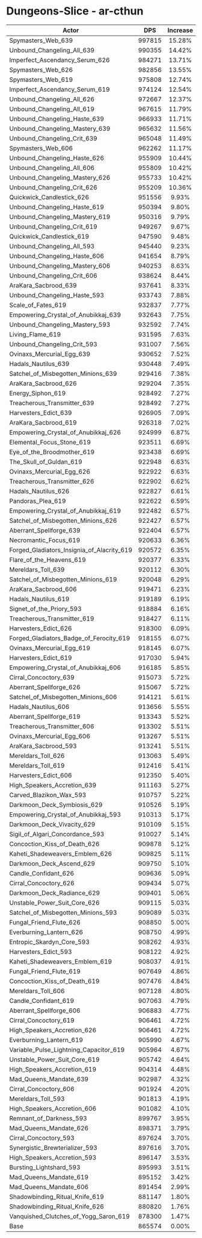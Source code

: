 # Dungeons-Slice - ar-cthun
| Actor | DPS | Increase |
|---|:---:|:---:|
|Spymasters_Web_639|997815|15.28%|
|Unbound_Changeling_All_639|990355|14.42%|
|Imperfect_Ascendancy_Serum_626|984271|13.71%|
|Spymasters_Web_626|982856|13.55%|
|Spymasters_Web_619|975808|12.74%|
|Imperfect_Ascendancy_Serum_619|974124|12.54%|
|Unbound_Changeling_All_626|972667|12.37%|
|Unbound_Changeling_All_619|967615|11.79%|
|Unbound_Changeling_Haste_639|966933|11.71%|
|Unbound_Changeling_Mastery_639|965632|11.56%|
|Unbound_Changeling_Crit_639|965048|11.49%|
|Spymasters_Web_606|962262|11.17%|
|Unbound_Changeling_Haste_626|955909|10.44%|
|Unbound_Changeling_All_606|955809|10.42%|
|Unbound_Changeling_Mastery_626|955733|10.42%|
|Unbound_Changeling_Crit_626|955209|10.36%|
|Quickwick_Candlestick_626|951556|9.93%|
|Unbound_Changeling_Haste_619|950394|9.80%|
|Unbound_Changeling_Mastery_619|950316|9.79%|
|Unbound_Changeling_Crit_619|949267|9.67%|
|Quickwick_Candlestick_619|947590|9.48%|
|Unbound_Changeling_All_593|945440|9.23%|
|Unbound_Changeling_Haste_606|941654|8.79%|
|Unbound_Changeling_Mastery_606|940253|8.63%|
|Unbound_Changeling_Crit_606|938624|8.44%|
|AraKara_Sacbrood_639|937641|8.33%|
|Unbound_Changeling_Haste_593|933743|7.88%|
|Scale_of_Fates_619|932837|7.77%|
|Empowering_Crystal_of_Anubikkaj_639|932643|7.75%|
|Unbound_Changeling_Mastery_593|932592|7.74%|
|Living_Flame_619|931595|7.63%|
|Unbound_Changeling_Crit_593|931007|7.56%|
|Ovinaxs_Mercurial_Egg_639|930652|7.52%|
|Hadals_Nautilus_639|930448|7.49%|
|Satchel_of_Misbegotten_Minions_639|929416|7.38%|
|AraKara_Sacbrood_626|929204|7.35%|
|Energy_Siphon_619|928492|7.27%|
|Treacherous_Transmitter_639|928492|7.27%|
|Harvesters_Edict_639|926905|7.09%|
|AraKara_Sacbrood_619|926318|7.02%|
|Empowering_Crystal_of_Anubikkaj_626|924999|6.87%|
|Elemental_Focus_Stone_619|923511|6.69%|
|Eye_of_the_Broodmother_619|923438|6.69%|
|The_Skull_of_Guldan_619|922948|6.63%|
|Ovinaxs_Mercurial_Egg_626|922922|6.63%|
|Treacherous_Transmitter_626|922902|6.62%|
|Hadals_Nautilus_626|922827|6.61%|
|Pandoras_Plea_619|922622|6.59%|
|Empowering_Crystal_of_Anubikkaj_619|922482|6.57%|
|Satchel_of_Misbegotten_Minions_626|922427|6.57%|
|Aberrant_Spellforge_639|922404|6.57%|
|Necromantic_Focus_619|920633|6.36%|
|Forged_Gladiators_Insignia_of_Alacrity_619|920572|6.35%|
|Flare_of_the_Heavens_619|920377|6.33%|
|Mereldars_Toll_639|920112|6.30%|
|Satchel_of_Misbegotten_Minions_619|920048|6.29%|
|AraKara_Sacbrood_606|919471|6.23%|
|Hadals_Nautilus_619|919189|6.19%|
|Signet_of_the_Priory_593|918884|6.16%|
|Treacherous_Transmitter_619|918427|6.11%|
|Harvesters_Edict_626|918300|6.09%|
|Forged_Gladiators_Badge_of_Ferocity_619|918155|6.07%|
|Ovinaxs_Mercurial_Egg_619|918145|6.07%|
|Harvesters_Edict_619|917030|5.94%|
|Empowering_Crystal_of_Anubikkaj_606|916185|5.85%|
|Cirral_Concoctory_639|915073|5.72%|
|Aberrant_Spellforge_626|915067|5.72%|
|Satchel_of_Misbegotten_Minions_606|914121|5.61%|
|Hadals_Nautilus_606|913656|5.55%|
|Aberrant_Spellforge_619|913343|5.52%|
|Treacherous_Transmitter_606|913302|5.51%|
|Ovinaxs_Mercurial_Egg_606|913267|5.51%|
|AraKara_Sacbrood_593|913241|5.51%|
|Mereldars_Toll_626|913063|5.49%|
|Mereldars_Toll_619|912416|5.41%|
|Harvesters_Edict_606|912350|5.40%|
|High_Speakers_Accretion_639|911163|5.27%|
|Carved_Blazikon_Wax_593|910757|5.22%|
|Darkmoon_Deck_Symbiosis_629|910526|5.19%|
|Empowering_Crystal_of_Anubikkaj_593|910313|5.17%|
|Darkmoon_Deck_Vivacity_629|910109|5.15%|
|Sigil_of_Algari_Concordance_593|910027|5.14%|
|Concoction_Kiss_of_Death_626|909878|5.12%|
|Kaheti_Shadeweavers_Emblem_626|909825|5.11%|
|Darkmoon_Deck_Ascend_629|909750|5.10%|
|Candle_Confidant_626|909636|5.09%|
|Cirral_Concoctory_626|909434|5.07%|
|Darkmoon_Deck_Radiance_629|909401|5.06%|
|Unstable_Power_Suit_Core_626|909115|5.03%|
|Satchel_of_Misbegotten_Minions_593|909089|5.03%|
|Fungal_Friend_Flute_626|908850|5.00%|
|Everburning_Lantern_626|908750|4.99%|
|Entropic_Skardyn_Core_593|908262|4.93%|
|Harvesters_Edict_593|908122|4.92%|
|Kaheti_Shadeweavers_Emblem_619|908037|4.91%|
|Fungal_Friend_Flute_619|907649|4.86%|
|Concoction_Kiss_of_Death_619|907476|4.84%|
|Mereldars_Toll_606|907128|4.80%|
|Candle_Confidant_619|907063|4.79%|
|Aberrant_Spellforge_606|906883|4.77%|
|Cirral_Concoctory_619|906461|4.72%|
|High_Speakers_Accretion_626|906461|4.72%|
|Everburning_Lantern_619|905990|4.67%|
|Variable_Pulse_Lightning_Capacitor_619|905964|4.67%|
|Unstable_Power_Suit_Core_619|905742|4.64%|
|High_Speakers_Accretion_619|904314|4.48%|
|Mad_Queens_Mandate_639|902987|4.32%|
|Cirral_Concoctory_606|901924|4.20%|
|Mereldars_Toll_593|901813|4.19%|
|High_Speakers_Accretion_606|901082|4.10%|
|Remnant_of_Darkness_593|899767|3.95%|
|Mad_Queens_Mandate_626|898371|3.79%|
|Cirral_Concoctory_593|897624|3.70%|
|Synergistic_Brewterializer_593|897616|3.70%|
|High_Speakers_Accretion_593|896147|3.53%|
|Bursting_Lightshard_593|895993|3.51%|
|Mad_Queens_Mandate_619|895152|3.42%|
|Mad_Queens_Mandate_606|891454|2.99%|
|Shadowbinding_Ritual_Knife_619|881147|1.80%|
|Shadowbinding_Ritual_Knife_626|880820|1.76%|
|Vanquished_Clutches_of_Yogg_Saron_619|878300|1.47%|
|Base|865574|0.00%|
